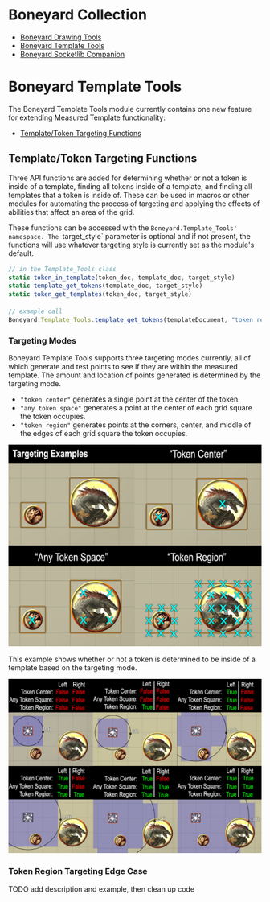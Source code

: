 # Boneyard Collection
- [Boneyard Drawing Tools](https://github.com/operation404/boneyard-drawing-tools)
- [Boneyard Template Tools](https://github.com/operation404/boneyard-template-tools)
- [Boneyard Socketlib Companion](https://github.com/operation404/boneyard-socketlib-companion)

# Boneyard Template Tools
The Boneyard Template Tools module currently contains one new feature for extending Measured Template functionality:
- [Template/Token Targeting Functions](#templatetoken-targeting-functions)

## Template/Token Targeting Functions
Three API functions are added for determining whether or not a token is inside of a template, finding all tokens inside of a template, and finding all templates that a token is inside of. These can be used in macros or other modules for automating the process of targeting and applying the effects of abilities that affect an area of the grid. 

These functions can be accessed with the `Boneyard.Template_Tools' namespace. The `target_style` parameter is optional and if not present, the functions will use whatever targeting style is currently set as the module's default.

```js
// in the Template_Tools class
static token_in_template(token_doc, template_doc, target_style)
static template_get_tokens(template_doc, target_style)
static token_get_templates(token_doc, target_style)

// example call
Boneyard.Template_Tools.template_get_tokens(templateDocument, "token region");
```

### Targeting Modes

Boneyard Template Tools supports three targeting modes currently, all of which generate and test points to see if they are within the measured template. The amount and location of points generated is determined by the targeting mode.
- `"token center"` generates a single point at the center of the token.
- `"any token space"` generates a point at the center of each grid square the token occupies.
- `"token region"` generates points at the corners, center, and middle of the edges of each grid square the token occupies.

![Examples of the points the different targeting modes generate.](https://github.com/operation404/boneyard-template-tools/blob/master/images/example_targeting_points.jpg?raw=true)

This example shows whether or not a token is determined to be inside of a template based on the targeting mode.

![Examples of what the targeting modes look like on the grid.](https://github.com/operation404/boneyard-template-tools/blob/master/images/example_templates.jpg?raw=true)

### Token Region Targeting Edge Case
TODO 
add description and example, then clean up code 

